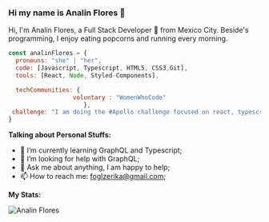 ### Hi my name is Analin Flores 👋
Hi, I'm Analin Flores, a Full Stack Developer 🚀 from Mexico City. Beside's programming, I enjoy eating popcorns and running every morning.

```javascript
const analinFlores = {
  pronouns: "she" | "her",
  code: [Javascript, Typescript, HTML5, CSS3,Git],
  tools: [React, Node, Styled-Components],

  techCommunities: {
                  voluntary : "WomenWhoCode"
                     },
 challenge: "I am doing the #Apollo challenge focused on react, typescript and graphQL"
}
```
  
**Talking about Personal Stuffs:**

- 🌱 I’m currently learning GraphQL and Typescript; 
- 🤔 I’m looking for help with GraphQL;
- 💬 Ask me about anything, I am happy to help;
- 📫 How to reach me: foglzerika@gmail.com;


**My Stats:**


![Analin Flores](https://github-readme-stats.vercel.app/api?username=Any28Flo)

